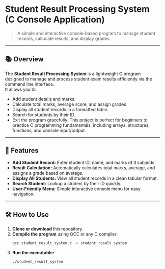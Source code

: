 # Student Result Processing System (C Console Application)

> A simple and interactive console-based program to manage student records, calculate results, and display grades.

---

## 📚 Overview
The **Student Result Processing System** is a lightweight C program designed to manage and process student exam results efficiently via the command line interface.  
It allows you to:
- Add student details and marks.
- Calculate total marks, average score, and assign grades.
- Display all student records in a formatted table.
- Search for students by their ID.
- Exit the program gracefully.
This project is perfect for beginners to practice C programming fundamentals, including arrays, structures, functions, and console input/output.

---

## 🎯 Features
- **Add Student Record:** Enter student ID, name, and marks of 3 subjects.
- **Result Calculation:** Automatically calculates total marks, average, and assigns a grade based on average.
- **Display All Students:** View all student records in a clean tabular format.
- **Search Student:** Lookup a student by their ID quickly.
- **User-Friendly Menu:** Simple interactive console menu for easy navigation.

---

## 🛠️ How to Use
1. **Clone or download** this repository.
2. **Compile the program** using GCC or any C compiler:
   ```bash
   gcc student_result_system.c -o student_result_system
3. **Run the executable:**
   ```bash
   ./student_result_system